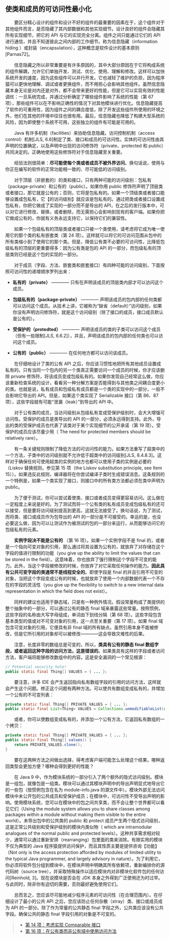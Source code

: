## 使类和成员的可访问性最小化

&emsp;&emsp;要区分精心设计的组件和设计不好的组件的最重要的因素在于，这个组件对于其他组件而言，是否隐藏了其内部数据和其他实现细节。设计良好的组件会隐藏其所有实现细节，把它的 API 与它的实现完全分离。组件之间只能通过它们的 API 进行通信，并且不知道彼此之间内部的工作细节。称为信息隐藏（information hiding ）或封装（encapsulation），这种概念是软件设计的基本原则\[Parnas72\]。

&emsp;&emsp;信息隐藏之所以非常重要是有许多原因的，其中大部分原因在于它将构成系统的组件解耦，允许它们单独开发、测试、优化、使用、理解和修改。这样可以加快系统开发的速度，因为这些组件可以并行开发。它也减轻了维护的负担，因为程序猿可以更快地理解、调试或者更换组件，而不用担心会影响其他组件。虽然信息隐藏本身无论是对内还是对外，都不会带来更好的性能，但是它可以实现有效的性能调优：一旦系统完成，并通过分析确定了哪些组件影响了系统的性能（第 67 项），那些组件可以在不影响正确性的情况下对其他模块进行优化。信息隐藏提高了软件的可重用性，因为组件之间的耦合度低，除了开发这些组件所使用的环境之外，他们在其他的环境中往往也很有用。最后，信息隐藏也降低了构建大型系统的风险，因为即使整个系统不可用，这些独立的组件有可能是可用的。

&emsp;&emsp;Java 有许多机制（facilities）来协助信息隐藏。访问控制机制（access control）机制\[JLS, 6.6\]制定了类、接口和成员的可访问性。实体的可访问性由其声明的位置确定，以及声明中出现的访问修饰符（private、protected 和 public）共同决定的。正确地使用这些修饰符对于信息隐藏至关重要。

&emsp;&emsp;经验法则很简单：**尽可能使每个类或者成员不被外界访问**。换句话说，使用与你正在编写的软件的正常功能相一致的、尽可能低的访问级别。

&emsp;&emsp;对于顶层（非嵌套的）的类和接口，只有两种可能的访问级别：包私有（package-private）和公有的（public）。如果你用 public 修饰符声明了顶层类或者接口，那它就是公有的；否则，它将是包私有的。如果一个顶级类或者接口能够设置成包私有，它【的访问级别】就应该是包私有的。通过把类或者接口设置成包私有，你把它做成了实现的一部分而不是导出的 API，在之后的发行版本中，可以对它进行修改、替换，或者删除，而无需担心会影响到现有的客户端。如果你把它做成公有的，你就有义务永远支持它，以保持它们的兼容性。

&emsp;&emsp;如果一个包级私有的顶层类或者接口只被一个类使用，请考虑将它成为唯一使用它的那个类的私有嵌套类（第 24 项）。这样就可以将它的可访问范围从包中的所有类缩小到了使用它的那个类。但是，降低公有类不必要的可访问性，比降低包级私有的顶层的更重要得多：因为公有类是包的 API 的一部分，而包级私有的顶层类则已经是这个包的实现的一部分。

&emsp;&emsp;对于成员（字段、方法、嵌套类和嵌套接口）有四种可能的访问级别，下面按照可访问性的递增顺序罗列出来：

- **私有的（private）** ———— 只有在声明该成员的顶层类内部才可以访问这个成员。

- **包级私有的（package-private）** ———— 声明该成员的包内部的任何类都可以访问这个成员。从技术上讲，它被称为“缺省（default）”访问级别，如果你没有声明访问修饰符，就是这个访问级别（除了接口的成员，接口成员默认是公有的）。

- **受保护的（protedted）** ———— 声明该成员的类的子类可以访问这个成员（但有一些限制\[JLS, 6.6.2\]），并且，声明该成员的包内部的任何类也可以访问这个成员。

- **公有的（public）** ———— 在任何地方都可以访问该成员。

&emsp;&emsp;在仔细地设计了类的公有 API 之后，你应该习惯性地把所有其他成员设置成私有的。只有当同一个包内的另一个类真正需要访问一个成员的时候，你才应该删除 private 修饰符，将该成员变成包级私有的。如果你发现自己经常这么做，你应该重新检查系统的设计，看看另一种分解方案是否能得到与其他类之间耦合度更小的类。也就是说，私有成员和包级私有成员都是一个类的实现中的一部分，一般不会影响它导出的 API。但是，如果这个类实现了 Serializable 接口（第 86、87 项），这些字段就有可能“泄漏（leak）”到导出的 API 中。

&emsp;&emsp;对于公有类的成员，当访问级别从包级私有变成受保护级别时，会大大增强可访问性。受保护的成员是类导出的 API 的一部分，必须永远得到支持。此外，导出的类的受保护成员也代表了该类对于某个实现细节的公开承诺（第 19 项）。受保护的成员应该尽量少用（ The need for protected members should be relatively rare）。

&emsp;&emsp;有一条关键规则限制了降低方法的可访问性的能力。如果方法重写了超类中的一个方法，子类中的访问级别就不允许低于超类中的访问级别[JLS, 8.4.8.3]。这样对于确保任何可使用超类的实例的地方也都可以使用子类的实例是必要的（Liskov 替换规则，参见第 15 项（the Liskov substitution principle, see Item 15））。如果违反此规则，编译器将在你尝试编译子类时生成错误消息。这条规则的一个特例是，如果一个类实现了接口，则接口中的所有类方法都必须在类中声明为 public。

&emsp;&emsp;为了便于测试，你可以尝试着使类、接口或者成员变得更容易访问。这么做在一定程度上来说是好的。为了测试而将一个公有类的私有成员变成包级私有的还可以接受，但是要将访问级别提高到更高，这就无法接受了。换句话说，为了测试，而将类、接口或成员作为包导出的 API 的一部分是不可接受的。幸运的是，也没必要这么做，因为可以让测试作为被测试的包的一部分来运行，从而能够访问它的包级私有的元素。

&emsp;&emsp;**实例字段决不能是公有的** （第 16 项）。如果一个实例字段不是 final 的，或者是一个指向可变对象的引用，那么通过将其设置为公有的，就放弃了对存储在这个字段的值进行限制的功能（you give up the ability to limit the values that can be stored in the field）。这意味着，你也放弃了强行限制这个字段不可变的能力。此外，当这个字段被修改的时候，你放弃了对它采取任何操作的能力。**因此具有公共可变字段的类通常不是线程安全的**。即使字段是 final 的并且引用不可变的对象，当把这个字段变成公有的时候，也就放弃了使用一个内部数据代表一个不存在的字段的灵活性（you give up the flexibility to switch to a new internal data representation in which the field does not exist）。

&emsp;&emsp;同样的建议也适用于静态域，只是有一种例外情况。假设常量构成了类提供的整个抽象中的一部分，可以通过公有的静态 final 域来暴露这些常量。按照惯例，这些字段的名称由大写字母组成，单词由下划线分隔（第 68 项）。这些字段包含基本类型的值或对不可变对象的引用，这一点至关重要（第 17 项）。如果 final 域包含可变对象的引用，它便具有非 final 域的所有缺点。虽然引用本身不能被修改，但是它所引用的对象却可以被修改————这会导致灾难性的后果。

&emsp;&emsp;注意，长度非零的数组总是可变的，所以，**类具有公有的静态 final 数组字段，或者返回这种字段的访问方法，这是错误的**。如果类具有这样的字段或者访问方法，客户端将能够修改数组中的内容。这是安全漏洞的一个常见根源：

```java
// Potential security hole!
public static final Thing[] VALUES = { ... };
```

&emsp;&emsp;要注意，许多 IDE 会产生返回指向私有数组字段的引用的访问方法，这样就会产生这个问题。修正这个问题有两种方法。可以使共有数组变成私有的，并增加一个公有的不可变列表：

```java
private static final Thing[] PRIVATE_VALUES = { ... };
public static final List<Thing> VALUES = Collections.unmodifiableList(Arrays.asList(PRIVATE_VALUES));
```

&emsp;&emsp;或者，你可以使数组变成私有的，并添加一个公有方法，它返回私有数组的一个拷贝：

```java
private static final Thing[] PRIVATE_VALUES = { ... };
public static final Thing[] values() {
    return PRIVATE_VALUES.clone();
}
```

&emsp;&emsp;要在这两种方法之间做出选择，得考虑客户端可能怎么处理这个结果。哪种返回类型会更加方便？哪种会得到更好的性能？

&emsp;&emsp;在 Java 9 中，作为模块系统的一部分引入了两个额外的隐式访问级别。模块是一组包，就像包是一组类。模块可以通过其模块声明中的导出声明显式地导出它的一些包（按惯例包含在名为 module-info.java 的源文件中）。模块外部无法访问模块中未公开包的公共成员和受保护成员；在模块中，可访问性不受导出声明的影响。使用模块系统，您可以在模块中的包之间共享类，而不会让整个世界都可以看见它们（Using the module system allows you to share classes among packages within a module without making them visible to the entire world）。未导出包中的公共类的 public 和 protect 成员产生两个隐式访问级别，这是正常公共级别和受保护级别的模块内类似物（ which are intramodular analogues of the normal public and protected levels）。这种共享需求相对较少，通常可以通过重新安排（rearranging）包里面的类来消除。有限实用的模块不仅为典型的 Java 程序猿提供访问保护，而且其性质主要是提供咨询【功能】（Not only is the access protection afforded by modules of limited utility to the typical Java programmer, and largely advisory in nature）。为了利用它，你必须将软件包分组到模块中，在模块声明中明确其所有依赖项，重新编排你的源代码树（source tree），并采取特殊操作以适应模块内对非模块化软件包的任何访问\[Reinhold, 3\]。现在说模块是否会在 JDK 本身之外得到广泛使用还为时过早。与此同时，除非你有迫切的需要，否则最好避免使用它们。

&emsp;&emsp;总而言之，您应该尽可能地减少程序元素的可访问性（在合理范围内）。在仔细设计了最小的公共 API 之后，您应该防止任何杂散（stray）类、接口或成员成为 API 的一部分。除了作为常量的公共静态 final 字段之外，公共类应该没有公共字段。确保公共的静态 final 字段引用的对象是不可变的。

> - [第 14 项：考虑实现 Comparable 接口](https://gitee.com/lin-mt/effective-java-third-edition/blob/master/第03章：对于所有对象都通用的方法/第14项：考虑实现Comparable接口.md)
> - [第 16 项：在公有类而非公有域中使用访问方法](https://gitee.com/lin-mt/effective-java-third-edition/blob/master/第04章：类和接口/第16项：在公有类中使用访问方法而非公有域.md)
